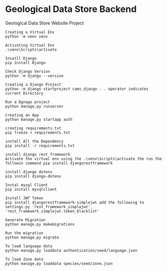 # Geological Data Store Backend
 Geological Data Store Website Project

    Creating a Virtual Env
    python -m venv venv

    Activating Virtual Env
    .\venv\Scripts\activate

    Insatll Django
    pip install Django

    Check Django Version
    python -m django --version

    Creating a Django Project
    python -m django startproject cams_django . . operator indicates current Directory

    Run a Dgnago project
    python manage.py runserver

    Creating an App
    python manage.py startapp auth

    creating requirements.txt
    pip freeze > requirements.txt

    install All the Dependency
    pip install -r requirements.txt

    install django rest framework
    Activate the virtual env using the .\venv\Scripts\activate the run the followin command pip install djangorestframework

    install django dotenv
    pip install django-dotenv

    Instal mysql Client
    pip install mysqlclient

    Install JWT Token
    pip install djangorestframework-simplejwt add the following to settings.py 'rest_framework_simplejwt', 'rest_framework_simplejwt.token_blacklist'

    Generate Migration
    python manage.py makemigrations

    Run the migration
    python manage.py migrate

    To load language data
    python manage.py loaddata authentication/seed/language.json

    To load Zone data
    python manage.py loaddata species/seed/zone.json